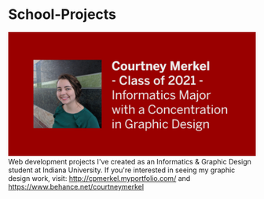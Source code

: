 # School-Projects
![Image of Courtney Merkel](https://github.com/merkelcourtney/School-Projects/blob/master/about-me.jpg)
Web development projects I've created as an Informatics &amp; Graphic Design student at Indiana University.
If you're interested in seeing my graphic design work, visit:
http://cpmerkel.myportfolio.com/ and https://www.behance.net/courtneymerkel
